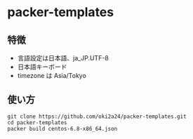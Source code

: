 # packer-templates
## 特徴
- 言語設定は日本語、ja_JP.UTF-8
- 日本語キーボード
- timezone は Asia/Tokyo

## 使い方
```
git clone https://github.com/oki2a24/packer-templates.git
cd packer-templates
packer build centos-6.8-x86_64.json
```
